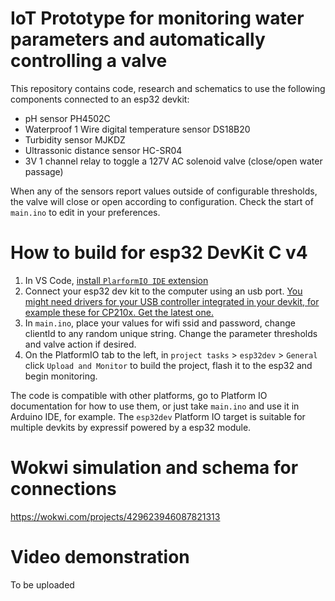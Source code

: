 # IoT Prototype for monitoring water parameters and automatically controlling a valve

This repository contains code, research and schematics to use the following components connected to an esp32 devkit:

- pH sensor PH4502C
- Waterproof 1 Wire digital temperature sensor DS18B20
- Turbidity sensor MJKDZ
- Ultrassonic distance sensor HC-SR04
- 3V 1 channel relay to toggle a 127V AC solenoid valve (close/open water passage)

When any of the sensors report values outside of configurable thresholds, the valve will close or open according to configuration. Check the start of `main.ino` to edit in your preferences.

# How to build for esp32 DevKit C v4

1. In VS Code, [install `PlarformIO IDE` extension](https://marketplace.visualstudio.com/items?itemName=platformio.platformio-ide)
2. Connect your esp32 dev kit to the computer using an usb port. [You might need drivers for your USB controller integrated in your devkit, for example these for CP210x. Get the latest one.](https://www.silabs.com/developer-tools/usb-to-uart-bridge-vcp-drivers?tab=downloads)
3. In `main.ino`, place your values for wifi ssid and password, change clientId to any random unique string. Change the parameter thresholds and valve action if desired.
4. On the PlatformIO tab to the left, in `project tasks` > `esp32dev` > `General` click `Upload and Monitor` to build the project, flash it to the esp32 and begin monitoring.

The code is compatible with other platforms, go to Platform IO documentation for how to use them, or just take `main.ino` and use it in Arduino IDE, for example. The `esp32dev` Platform IO target is suitable for multiple devkits by expressif powered by a esp32 module.

# Wokwi simulation and schema for connections
https://wokwi.com/projects/429623946087821313


# Video demonstration

To be uploaded